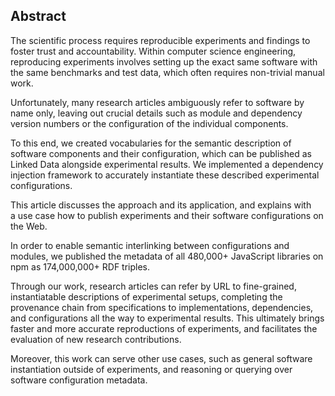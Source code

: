 ## Abstract
<!-- Context      -->
The scientific process requires reproducible experiments and findings
to foster trust and accountability.
Within computer science engineering,
reproducing experiments involves setting up
the exact same software with the same benchmarks and test data,
which often requires non-trivial manual work.
<!-- Need         -->
Unfortunately,
many research articles ambiguously refer to software by name only,
leaving out crucial details such as module and dependency version numbers
or the configuration of the individual components.
<!-- Task         -->
To this end, we created vocabularies
for the semantic description of software components and their configuration,
which can be published as Linked Data alongside experimental results.
We implemented a dependency injection framework
to accurately instantiate these described experimental configurations.
<!-- Object       -->
This article discusses the approach and its application,
and explains with a use case
how to publish experiments and their software configurations on the Web.
<!-- Findings     -->
In order to enable semantic interlinking between configurations and modules,
we published the metadata of all 480,000+ JavaScript libraries on npm
as 174,000,000+ RDF triples.
<!-- Conclusion   -->
Through our work,
research articles can refer by URL
to fine-grained, instantiatable descriptions of experimental setups,
completing the provenance chain from
specifications to implementations, dependencies, and configurations
all the way to experimental results.
This ultimately brings faster and more accurate reproductions of experiments,
and facilitates the evaluation of new research contributions.
<!-- Perspectives -->
Moreover, this work can serve other use cases,
such as general software instantiation outside of experiments,
and reasoning or querying over software configuration metadata.
